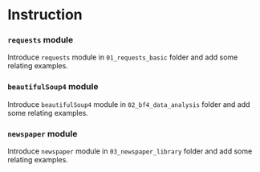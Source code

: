 # Instruction

### `requests` module
Introduce `requests` module in `01_requests_basic` folder and add some relating examples.

### `beautifulSoup4` module
Introduce `beautifulSoup4` module in `02_bf4_data_analysis` folder and add some relating examples.

### `newspaper` module
Introduce `newspaper` module in `03_newspaper_library` folder and add some relating examples.
